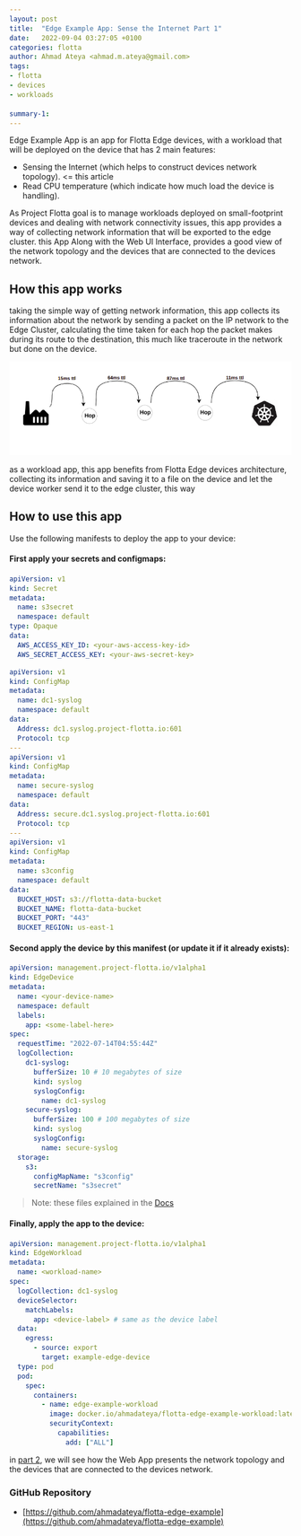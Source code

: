 ```yaml
---
layout: post
title:  "Edge Example App: Sense the Internet Part 1"
date:   2022-09-04 03:27:05 +0100
categories: flotta
author: Ahmad Ateya <ahmad.m.ateya@gmail.com>
tags:
- flotta
- devices
- workloads

summary-1:
---
```

Edge Example App is an app for Flotta Edge devices, with a workload that will be deployed on the device that has 2 main features:
- Sensing the Internet (which helps to construct devices network topology). <= this article
- Read CPU temperature (which indicate how much load the device is handling).

As Project Flotta goal is to manage workloads deployed on small-footprint devices and dealing with network connectivity issues, this app provides a way of collecting network information that will be exported to the edge cluster.
this App Along with the Web UI Interface, provides a good view of the network topology and the devices that are connected to the devices network.

## How this app works
taking the simple way of getting network information, this app collects its information about the network by sending a packet on the IP network to the Edge Cluster, calculating the time taken for each hop the packet makes during its route to the destination, this much like traceroute in the network but done on the device.

![](/assets/images/traceroute.png)

as a workload app, this app benefits from Flotta Edge devices architecture, collecting its information and saving it to a file on the device and let the device worker send it to the edge cluster, this way


## How to use this app
Use the following manifests to deploy the app to your device:

#### First apply your secrets and configmaps:
```yaml
apiVersion: v1
kind: Secret
metadata:
  name: s3secret
  namespace: default
type: Opaque
data:
  AWS_ACCESS_KEY_ID: <your-aws-access-key-id>
  AWS_SECRET_ACCESS_KEY: <your-aws-secret-key>
```

```yaml
apiVersion: v1
kind: ConfigMap
metadata:
  name: dc1-syslog
  namespace: default
data:
  Address: dc1.syslog.project-flotta.io:601
  Protocol: tcp
---
apiVersion: v1
kind: ConfigMap
metadata:
  name: secure-syslog
  namespace: default
data:
  Address: secure.dc1.syslog.project-flotta.io:601
  Protocol: tcp
---
apiVersion: v1
kind: ConfigMap
metadata:
  name: s3config
  namespace: default
data:
  BUCKET_HOST: s3://flotta-data-bucket
  BUCKET_NAME: flotta-data-bucket
  BUCKET_PORT: "443"
  BUCKET_REGION: us-east-1
```

#### Second apply the device by this manifest (or update it if it already exists):

```yaml
apiVersion: management.project-flotta.io/v1alpha1
kind: EdgeDevice
metadata:
  name: <your-device-name>
  namespace: default
  labels:
    app: <some-label-here>
spec:
  requestTime: "2022-07-14T04:55:44Z"
  logCollection:
    dc1-syslog:
      bufferSize: 10 # 10 megabytes of size
      kind: syslog
      syslogConfig:
        name: dc1-syslog
    secure-syslog:
      bufferSize: 100 # 100 megabytes of size
      kind: syslog
      syslogConfig:
        name: secure-syslog
  storage:
    s3:
      configMapName: "s3config"
      secretName: "s3secret"
```

> Note: these files explained in the [Docs](https://project-flotta.io/documentation/v0_2_0/operations/data_synchronization.html#configuring-edgedevice)

#### Finally, apply the app to the device:
```yaml
apiVersion: management.project-flotta.io/v1alpha1
kind: EdgeWorkload
metadata:
  name: <workload-name>
spec:
  logCollection: dc1-syslog
  deviceSelector:
    matchLabels:
      app: <device-label> # same as the device label
  data:
    egress:
      - source: export
        target: example-edge-device
  type: pod
  pod:
    spec:
      containers:
        - name: edge-example-workload
          image: docker.io/ahmadateya/flotta-edge-example-workload:latest
          securityContext:
            capabilities:
              add: ["ALL"]
```

in [part 2](/flotta/2022/09/05/edge-example-app-sense-the-internet-part-2.html), we will see how the Web App presents the network topology and the devices that are connected to the devices network.
### GitHub Repository
- [https://github.com/ahmadateya/flotta-edge-example](https://github.com/ahmadateya/flotta-edge-example)
